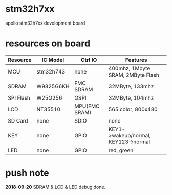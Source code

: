 # stm32h7xx
apollo stm32h7xx development board

# resources on board
**Resource** | **IC Model** | **Ctrl IO** | **Features**
------------ | ------------ | ----------- | ------------
 MCU | stm32h743 | none | 400mhz, 1Mbyte SRAM, 2MByte Flash
 SDRAM | W9825G6KH | FMC SDRAM | 32MByte, 133mhz
 SPI Flash | W25Q256 | QSPI | 32MByte, 104mhz
 LCD | NT35510 | MPU(FMC SRAM) | 565 color, 800x480
 SD Card | none | SDIO | none
 KEY | none | GPIO | KEY1->wakeup/normal, KEY123->normal
 LED | none | GPIO | red, green
 

# push note
 **2018-09-20** 
 SDRAM & LCD & LED debug done.
